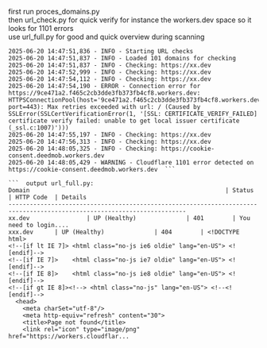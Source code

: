 first run proces_domains.py   
then url_check.py for quick verify for instance the workers.dev space so it looks for 1101 errors  
use url_full.py for good and quick overview during scanning   


```  output url_check.py:   
2025-06-20 14:47:51,836 - INFO - Starting URL checks
2025-06-20 14:47:51,837 - INFO - Loaded 101 domains for checking
2025-06-20 14:47:51,837 - INFO - Checking: https://xx.dev
2025-06-20 14:47:52,999 - INFO - Checking: https://xx.dev
2025-06-20 14:47:54,112 - INFO - Checking: https://xx.dev
2025-06-20 14:47:54,190 - ERROR - Connection error for https://9ce471a2.f465c2cb3dde3fb373fb4cf8.workers.dev: HTTPSConnectionPool(host='9ce471a2.f465c2cb3dde3fb373fb4cf8.workers.dev', port=443): Max retries exceeded with url: / (Caused by SSLError(SSLCertVerificationError(1, '[SSL: CERTIFICATE_VERIFY_FAILED] certificate verify failed: unable to get local issuer certificate (_ssl.c:1007)')))
2025-06-20 14:47:55,197 - INFO - Checking: https://xx.dev
2025-06-20 14:47:56,313 - INFO - Checking: https://xx.dev
2025-06-20 14:48:05,325 - INFO - Checking: https://cookie-consent.deedmob.workers.dev
2025-06-20 14:48:05,429 - WARNING - Cloudflare 1101 error detected on https://cookie-consent.deedmob.workers.dev  ```     

```  output url_full.py:    
Domain                                                       | Status                    | HTTP Code  | Details
------------------------------------------------------------------------------------------------------------------------
xx.dev                | UP (Healthy)              | 401        | You need to login....
xxx.dev      | UP (Healthy)              | 404        | <!DOCTYPE html>
<!--[if lt IE 7]> <html class="no-js ie6 oldie" lang="en-US"> <![endif]-->
<!--[if IE 7]>    <html class="no-js ie7 oldie" lang="en-US"> <![endif]-->
<!--[if IE 8]>    <html class="no-js ie8 oldie" lang="en-US"> <![endif]-->
<!--[if gt IE 8]><!--> <html class="no-js" lang="en-US"> <!--<![endif]-->
  <head>
    <meta charSet="utf-8"/>
    <meta http-equiv="refresh" content="30">
    <title>Page not found</title>
    <link rel="icon" type="image/png" href="https://workers.cloudflar...
   ```